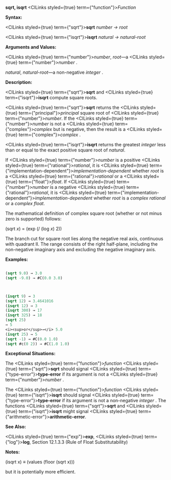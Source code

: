**sqrt, isqrt** <ClLinks styled={true} term={"function"}><i>Function</i></ClLinks> 



**Syntax:** 



<ClLinks styled={true} term={"sqrt"}><b>sqrt</b></ClLinks> *number → root* 



<ClLinks styled={true} term={"isqrt"}><b>isqrt</b></ClLinks> *natural → natural-root* 



**Arguments and Values:** 



<ClLinks styled={true} term={"number"}><i>number</i></ClLinks>, *root*—a <ClLinks styled={true} term={"number"}><i>number</i></ClLinks> . 



*natural*, *natural-root*—a non-negative *integer* . 



**Description:** 



<ClLinks styled={true} term={"sqrt"}><b>sqrt</b></ClLinks> and <ClLinks styled={true} term={"isqrt"}><b>isqrt</b></ClLinks> compute square roots. 



<ClLinks styled={true} term={"sqrt"}><b>sqrt</b></ClLinks> returns the <ClLinks styled={true} term={"principal"}><i>principal</i></ClLinks> square root of <ClLinks styled={true} term={"number"}><i>number</i></ClLinks>. If the <ClLinks styled={true} term={"number"}><i>number</i></ClLinks> is not a <ClLinks styled={true} term={"complex"}><i>complex</i></ClLinks> but is negative, then the result is a <ClLinks styled={true} term={"complex"}><i>complex</i></ClLinks> . 



<ClLinks styled={true} term={"isqrt"}><b>isqrt</b></ClLinks> returns the greatest *integer* less than or equal to the exact positive square root of *natural*. 



If <ClLinks styled={true} term={"number"}><i>number</i></ClLinks> is a positive <ClLinks styled={true} term={"rational"}><i>rational</i></ClLinks>, it is <ClLinks styled={true} term={"implementation-dependent"}><i>implementation-dependent</i></ClLinks> whether *root* is a <ClLinks styled={true} term={"rational"}><i>rational</i></ClLinks> or a <ClLinks styled={true} term={"float"}><i>float</i></ClLinks>. If <ClLinks styled={true} term={"number"}><i>number</i></ClLinks> is a negative <ClLinks styled={true} term={"rational"}><i>rational</i></ClLinks>, it is <ClLinks styled={true} term={"implementation-dependent"}><i>implementation-dependent</i></ClLinks> whether *root* is a *complex rational* or a *complex float*. 



The mathematical definition of complex square root (whether or not minus zero is supported) follows: 



(sqrt *x*) = (exp (/ (log *x*) 2)) 



The branch cut for square root lies along the negative real axis, continuous with quadrant II. The range consists of the right half-plane, including the non-negative imaginary axis and excluding the negative imaginary axis. 



**Examples:**
```lisp

(sqrt 9.0) → 3.0 
(sqrt -9.0) → #C(0.0 3.0) 



(isqrt 9) → 3 
(sqrt 12) → 3.4641016 
(isqrt 12) → 3 
(isqrt 300) → 17 
(isqrt 325) → 18 
(sqrt 25) 
→ 5 
<i><sup>or</sup>→</i> 5.0 
(isqrt 25) → 5 
(sqrt -1) → #C(0.0 1.0) 
(sqrt #c(0 2)) → #C(1.0 1.0) 

```
**Exceptional Situations:** 



The <ClLinks styled={true} term={"function"}><i>function</i></ClLinks> <ClLinks styled={true} term={"sqrt"}><b>sqrt</b></ClLinks> should signal <ClLinks styled={true} term={"type-error"}><b>type-error</b></ClLinks> if its argument is not a <ClLinks styled={true} term={"number"}><i>number</i></ClLinks> . 



The <ClLinks styled={true} term={"function"}><i>function</i></ClLinks> <ClLinks styled={true} term={"isqrt"}><b>isqrt</b></ClLinks> should signal <ClLinks styled={true} term={"type-error"}><b>type-error</b></ClLinks> if its argument is not a non-negative *integer* . The functions <ClLinks styled={true} term={"sqrt"}><b>sqrt</b></ClLinks> and <ClLinks styled={true} term={"isqrt"}><b>isqrt</b></ClLinks> might signal <ClLinks styled={true} term={"arithmetic-error"}><b>arithmetic-error</b></ClLinks>. 



**See Also:** 



<ClLinks styled={true} term={"exp"}><b>exp</b></ClLinks>, <ClLinks styled={true} term={"log"}><b>log</b></ClLinks>, Section 12.1.3.3 (Rule of Float Substitutability) 



**Notes:** 



(isqrt x) *≡* (values (floor (sqrt x))) 



but it is potentially more efficient. 



